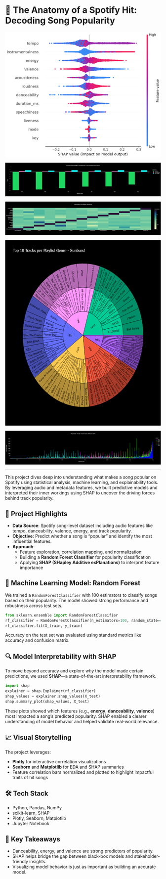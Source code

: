 # 🎵 The Anatomy of a Spotify Hit: Decoding Song Popularity

![SHAP Summary Plot](SHAP_Summary_Plot.png) 

![Average Danceability by Genre](Average_of_each_per_genre.png)

![Correlation Heatmap](Interactive_Correlation_heatmap.png)


<img src="Top_10_tracks_per_playlist.png" alt="Top Tracks" width="600" height="600">

![Genre Popularity Over Time](BarChart_Popularity_of_Genres_Over_Time.png)

---

This project dives deep into understanding what makes a song popular on Spotify using statistical analysis, machine learning, and explainability tools. By leveraging audio and metadata features, we built predictive models and interpreted their inner workings using SHAP to uncover the driving forces behind track popularity.

## 📌 Project Highlights

- **Data Source**: Spotify song-level dataset including audio features like tempo, danceability, valence, energy, and track popularity.
- **Objective**: Predict whether a song is “popular” and identify the most influential features.
- **Approach**:
  - Feature exploration, correlation mapping, and normalization
  - Building a **Random Forest Classifier** for popularity classification
  - Applying **SHAP (SHapley Additive exPlanations)** to interpret feature importance

## 🧠 Machine Learning Model: Random Forest

We trained a `RandomForestClassifier` with 100 estimators to classify songs based on their popularity. The model showed strong performance and robustness across test sets.

```python
from sklearn.ensemble import RandomForestClassifier
rf_classifier = RandomForestClassifier(n_estimators=100, random_state=42)
rf_classifier.fit(X_train, y_train)
```

Accuracy on the test set was evaluated using standard metrics like accuracy and confusion matrix.

## 🔍 Model Interpretability with SHAP

To move beyond accuracy and explore *why* the model made certain predictions, we used **SHAP**—a state-of-the-art interpretability framework.

```python
import shap
explainer = shap.Explainer(rf_classifier)
shap_values = explainer.shap_values(X_test)
shap.summary_plot(shap_values, X_test)
```

These plots showed which features (e.g., **energy**, **danceability**, **valence**) most impacted a song’s predicted popularity. SHAP enabled a clearer understanding of model behavior and helped validate real-world relevance.

## 📈 Visual Storytelling

The project leverages:
- **Plotly** for interactive correlation visualizations
- **Seaborn** and **Matplotlib** for EDA and SHAP summaries
- Feature correlation bars normalized and plotted to highlight impactful traits of hit songs

## 🛠️ Tech Stack

- Python, Pandas, NumPy
- scikit-learn, SHAP
- Plotly, Seaborn, Matplotlib
- Jupyter Notebook

## 🚀 Key Takeaways

- Danceability, energy, and valence are strong predictors of popularity.
- SHAP helps bridge the gap between black-box models and stakeholder-friendly insights.
- Visualizing model behavior is just as important as building an accurate model.
